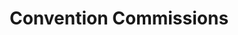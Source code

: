 ---
portfolio: con
title:  "Convention Commissions"
description: "AntMan, drawn at the Durham NC Comicon"
imgSrc: "../images/v3/con/durham-2.jpg"
layout: port-v
set: con
---
